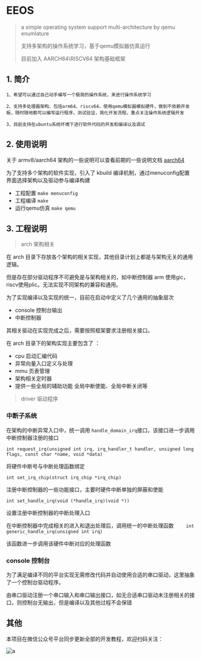 # EEOS 

> a simple operating system support multi-architecture by qemu enumlature
>
> 支持多架构的操作系统学习，基于qemu模拟器仿真运行
>
> 目前加入 AARCH64\RISCV64 架构基础框架



## 1. 简介

```
1、希望可以通过自己动手编写一个极简的操作系统，来进行操作系统学习

2、支持多处理器架构、包括arm64、riscv64，使用qemu模拟器模拟硬件，做到不依赖开发板，随时随地都可以编写运行程序，测试验证，简化开发流程，重点关注操作系统逻辑开发

3、目前支持在ubuntu系统环境下进行软件代码的开发和编译以及调试
```



## 2. 使用说明

关于 armv8/aarch64 架构的一些说明可以查看前期的一些说明文档 [aarch64](./document/aarch64.md)

为了支持多个架构的软件实现，引入了 kbuild 编译机制，通过menuconfig配置界面选择架构以及驱动参与编译构建

- 工程配置 `make menuconfig`
- 工程编译 `make`
- 运行qemu仿真 `make qemu`



## 3. 工程说明

> arch 架构相关

在 arch 目录下存放各个架构的相关实现，其他目录计划上都是与架构无关的通用逻辑。

但是存在部分驱动程序不可避免是与架构相关的，如中断控制器 arm 使用gic，riscv使用plic。无法实现不同架构的兼容和通用。

为了实现编译以及实现的统一，目前在启动中定义了几个通用的抽象层次

- console 控制台输出
- 中断控制器

其相关驱动在实现完成之后，需要按照框架要求注册相关接口。

在 arch 目录下的架构实现主要包含了 ：

- cpu 启动汇编代码
- 异常向量入口定义与处理
- mmu 页表管理
- 架构相关定时器
- 提供一些全局的辅助功能 全局中断使能、全局中断关闭等



> driver 驱动程序

### 中断子系统

在架构的中断异常入口中，统一调用 `handle_domain_irq`接口，该接口进一步调用中断控制器注册的接口

`int request_irq(unsigned int irq, irq_handler_t handler, unsigned long flags, const char *name, void *data)`

将硬件中断号与中断处理函数绑定



`int set_irq_chip(struct irq_chip *irq_chip)`

注册中断控制器的一些功能接口，主要时硬件中断单独的屏蔽和使能



`int set_handle_irq(void (*handle_irq)(void *))`

设置注册中断控制器的中断处理入口



在中断控制器中完成相关的进入和退出处理后，调用统一的中断处理函数 `    int generic_handle_irq(unsigned int irq)`

该函数进一步调用该硬件中断对应的处理函数



### console 控制台

为了满足编译不同的平台实现无需修改代码并自动使用合适的串口驱动，这里抽象了一个控制台驱动程序。

由串口驱动注册一个串口输入和串口输出接口，如无合适串口驱动未注册相关的接口，则控制台无输出，但是编译以及其他过程不会保错





## 其他

本项目在微信公众号平台同步更新全部的开发教程，欢迎扫码关注：

![a](document/image/a.png)
